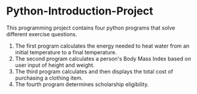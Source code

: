 # Python-Introduction-Project
This programming project contains four python programs that solve different exercise questions.
1. The first program calculates the energy needed to heat water from an initial temperature to a final temperature.
2. The second program calculates a person's Body Mass Index based on user input of height and weight.
3. The third program calculates and then displays the total cost of purchasing a clothing item.
4. The fourth program determines scholarship eligibility.
